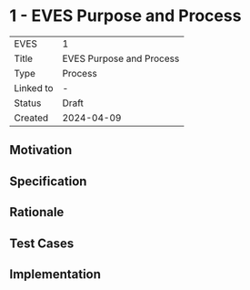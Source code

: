 # 1 - EVES Purpose and Process

| | |
| --- | --- |
| EVES | 1 |
| Title | EVES Purpose and Process |
| Type | Process |
| Linked to | - |
| Status | Draft |
| Created | 2024-04-09 |

## Motivation

## Specification

## Rationale

## Test Cases

## Implementation
